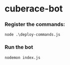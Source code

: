 # cuberace-bot

### Register the commands:

```
node .\deploy-commands.js
```

### Run the bot

```
nodemon index.js
```
